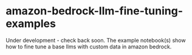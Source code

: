 # amazon-bedrock-llm-fine-tuning-examples
Under development - check back soon. The example notebook(s) show how to fine tune a base llms with custom data in amazon bedrock. 
